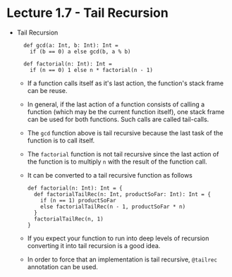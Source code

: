 # Lecture 1.7 - Tail Recursion

- Tail Recursion

        def gcd(a: Int, b: Int): Int =
          if (b == 0) a else gcd(b, a % b)

        def factorial(n: Int): Int =
          if (n == 0) 1 else n * factorial(n - 1)

    + If a function calls itself as it's last action, the function's stack frame can be reuse.
    + In general, if the last action of a function consists of calling a function (which may be the current function itself), one stack frame can be used for both functions. Such calls are called tail-calls.
    + The `gcd` function above is tail recursive because the last task of the function is to call itself.
    + The `factorial` function is not tail recursive since the last action of the function is to multiply `n` with the result of the function call.
    + It can be converted to a tail recursive function as follows

          def factorial(n: Int): Int = {
            def factorialTailRec(n: Int, productSoFar: Int): Int = {
              if (n == 1) productSoFar
              else factorialTailRec(n - 1, productSoFar * n)
            }
            factorialTailRec(n, 1)
          }
    + If you expect your function to run into deep levels of recursion converting it into tail recursion is a good idea.
    + In order to force that an implementation is tail recursive, `@tailrec` annotation can be used.